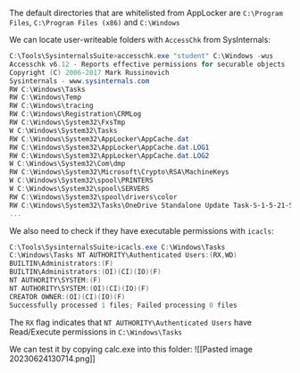 The default directories that are whitelisted from AppLocker are `C:\Program Files`, `C:\Program Files (x86)` and `C:\Windows`

We can locate user-writeable folders with `AccessChk`  from SysInternals:
```powershell
C:\Tools\SysinternalsSuite>accesschk.exe "student" C:\Windows -wus
Accesschk v6.12 - Reports effective permissions for securable objects
Copyright (C) 2006-2017 Mark Russinovich
Sysinternals - www.sysinternals.com
RW C:\Windows\Tasks
RW C:\Windows\Temp
RW C:\Windows\tracing
RW C:\Windows\Registration\CRMLog
RW C:\Windows\System32\FxsTmp
W C:\Windows\System32\Tasks
RW C:\Windows\System32\AppLocker\AppCache.dat
RW C:\Windows\System32\AppLocker\AppCache.dat.LOG1
RW C:\Windows\System32\AppLocker\AppCache.dat.LOG2
W C:\Windows\System32\Com\dmp
RW C:\Windows\System32\Microsoft\Crypto\RSA\MachineKeys
W C:\Windows\System32\spool\PRINTERS
W C:\Windows\System32\spool\SERVERS
RW C:\Windows\System32\spool\drivers\color
RW C:\Windows\System32\Tasks\OneDrive Standalone Update Task-S-1-5-21-50316519-3845643015-1778048971-1002
...
```

We also need to check if they have executable permissions with `icacls`:
```powershell
C:\Tools\SysinternalsSuite>icacls.exe C:\Windows\Tasks
C:\Windows\Tasks NT AUTHORITY\Authenticated Users:(RX,WD)
BUILTIN\Administrators:(F)
BUILTIN\Administrators:(OI)(CI)(IO)(F)
NT AUTHORITY\SYSTEM:(F)
NT AUTHORITY\SYSTEM:(OI)(CI)(IO)(F)
CREATOR OWNER:(OI)(CI)(IO)(F)
Successfully processed 1 files; Failed processing 0 files
```

The `RX` flag indicates that `NT AUTHORITY\Authenticated Users` have Read/Execute permissions in `C:\Windows\Tasks`

We can test it by copying calc.exe into this folder:
![[Pasted image 20230624130714.png]]